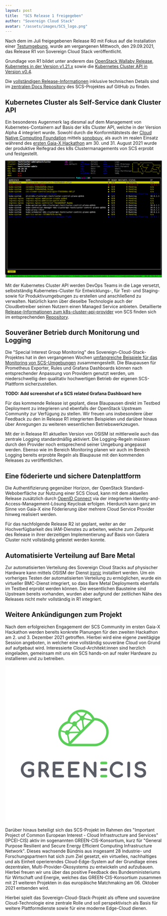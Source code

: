```yaml
---
layout: post
title:  "SCS Release 1 freigegeben"
author: "Sovereign Cloud Stack"
avatar: "/assets/images/SCS_logo.png"
---
```


Nach dem im Juli freigegebenen Release R0 mit Fokus auf die Installation einer [Testumgebung](https://docs.osism.tech/testbed/), wurde am vergangenen Mittwoch, den 29.09.2021, das Release R1 von Sovereign Cloud Stack veröffentlicht.

Grundlage von R1 bildet unter anderem das [OpenStack Wallaby Release](https://releases.openstack.org/wallaby/), [Kubernetes in der Version v1.21.x](https://github.com/kubernetes/kubernetes/releases) sowie die [Kubernetes Cluster API in Version v0.4](https://github.com/kubernetes-sigs/cluster-api/releases).

Die [vollständigen Release-Informationen](https://github.com/SovereignCloudStack/Docs/blob/feat/Add-R1/Release-Notes/Release1.md) inklusive technischen Details sind im [zentralen Docs Repository](https://github.com/SovereignCloudStack/Docs) des SCS-Projektes auf GitHub zu finden.

## Kubernetes Cluster als Self-Service dank Cluster API

Ein besonderes Augenmerk lag diesmal auf dem Management von Kubernetes-Containern auf Basis der k8s Cluster API, welche in der Version Alpha 4 integriert wurde. Sowohl durch die Konformitätstests der [Cloud Native Computing Foundation](https://www.cncf.io/) mittels [sonobouy](https://sonobuoy.io/), als auch im realen Einsatz während des [ersten Gaia-X Hackathon](https://www.gaia-x.eu/news/gaia-x-hackathon-1-new-technology-develops-live-today-and-tomorrow) am 30. und 31. August 2021 wurde der produktive Reifegrad des k8s Clustermanagements von SCS erprobt und festgestellt.

![Screenshot of Kubernetes Cluster Deployment](/assets/images/release1/screenshot-capi-provisioning-k9s.png)

Mit der Kubernetes Cluster API werden DevOps Teams in die Lage versetzt, selbstständig Kubernetes-Cluster für Entwicklungs-, für Test- und Staging- sowie für Produktivumgebungen zu erstellen und anschließend zu verwalten. Natürlich kann über dieselbe Technologie auch der Cloudbetreiber seinen Nutzern einen Managed Service anbieten. Detaillierte [Release-Informationen zum k8s-cluster-api-provider](https://github.com/SovereignCloudStack/k8s-cluster-api-provider/blob/master/Release-Notes-R1.md) von SCS finden sich im entsprechenden [Repository](https://github.com/SovereignCloudStack/k8s-cluster-api-provider).

## Souveräner Betrieb durch Monitorung und Logging

Die "Special Interest Group Monitoring" des Sovereign-Cloud-Stack-Projektes hat in den vergangenen Wochen [umfangreiche Beispiele für das Monitoring von SCS-Umgebungen](https://github.com/osism/kolla-operations) zusammengestellt. Die Blaupausen für Prometheus Exporter, Rules und Grafana Dashboards können nach entsprechender Anpassung von Providern genutzt werden, um niederschwellig den qualitativ hochwertigen Betrieb der eigenen SCS-Plattform sicherzustellen. 

**TODO: Add screenshot of a SCS related Grafana Dashboard here**

Für das kommende Release ist geplant, diese Blaupausen direkt im Testbed Deployment zu integrieren und ebenfalls der OpenStack Upstream Community zur Verfügung zu stellen. Wir freuen uns insbesondere über Feedback zu den in Release R1 integrierten Beispielen und darüber hinaus über Anregungen zu weiteren wesentlichen Betriebswerkzeugen.

Mit der in Release R1 aktuellen Version von OSISM ist mittlerweile auch das zentrale Logging standardmäßig aktiviert. Die Logging-Regeln müssen durch den Provider noch entsprechend seiner Umgebung angepasst werden. Ebenso wie im Bereich Monitoring planen wir auch im Bereich Logging bereits erprobte Regeln als Blaupause mit den kommenden Releases zu veröffentlichen.

## Eine föderierte und sichere Datenplattform

Die Authentifizierung gegenüber Horizon, der OpenStack Standard-Weboberfläche zur Nutzung einer SCS Cloud, kann mit dem aktuellen Release zusätzlich durch [OpenID Connect](https://openid.net/connect/) via der integrierten Identity-and-Access-Management-Lösung Keycloak erfolgen. Hierdurch kann ganz im Sinne von Gaia-X eine Föderierung über mehrere Cloud Service Provider hinweg realisiert werden.

Für das nachfolgende Release R2 ist geplant, weiter an der Hochverfügbarkeit des IAM-Dienstes zu arbeiten, welche zum Zeitpunkt des Release in ihrer derzeitigen Implementierung auf Basis von Galera Cluster nicht vollständig getestet werden konnte.

## Automatisierte Verteilung auf Bare Metal

Zur automatisierten Verteilung des Sovereign Cloud Stacks auf physischer Hardware kann mittels OSISM der Dienst [ironic](https://ironicbaremetal.org/) installiert werden. Um ein vorheriges Testen der automatisierten Verteilung zu ermöglichen, wurde ein virtueller BMC-Dienst integriert, so dass Bare Metal Deployments ebenfalls im Testbed erprobt werden können. Die wesentlichen Bausteine sind Upstream bereits vorhanden, wurden aber aufgrund der zeitlichen Nähe des Releases nicht mehr vollständig in R1 integriert.

## Weitere Ankündigungen zum Projekt

Nach dem erfolgreichen Engagement der SCS Community im ersten Gaia-X Hackathon werden bereits konkrete Planungen für den zweiten Hackathon am 2. und 3. Dezember 2021 getroffen. Hierbei wird eine eigene zweitägige Session angeboten, in welcher eine vollständig souveräne Cloud von Grund auf aufgebaut wird. Interessierte Cloud-Architekt:innen sind herzlich eingeladen, gemeinsam mit uns ein SCS hands-on auf realer Hardware zu installieren und zu betreiben.

![GREEN-CIS](/assets/images/logo-greencis.png)

Darüber hinaus beteiligt sich das SCS-Projekt im Rahmen des "Important Project of Common European Interest - Cloud Infrastructure and Services" (IPCEI-CIS) aktiv im sogenannten GREEN-CIS-Konsortium, kurz für "General Purpose Resilient and Secure Energy Efficient Computing Infrastructure Network". Dieses wachsende Bündnis aus insgesamt 28 Industrie- und Forschungspartnern hat sich zum Ziel gesetzt, ein virtuelles, nachhaltiges und als Einheit operierendes Cloud-Edge-System auf der Grundlage eines dezentralen, Multi-Provider-Ökosystems zu entwickeln und aufzubauen. Hierbei freuen wir uns über das positive Feedback des Bundesministeriums für Wirtschaft und Energie, welches das GREEN-CIS-Konsortium zusammen mit 21 weiteren Projekten in das europäische Matchmaking am 06. Oktober 2021 entsenden wird.

Hierbei spielt das Sovereign-Cloud-Stack-Projekt als offene und souveräne Cloud-Technologie eine zentrale Rolle und soll perspektivisch als Basis für weitere Plattformdienste sowie für eine moderne Edge-Cloud dienen.
